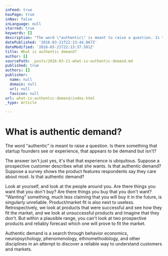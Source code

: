 ```yaml
---
inFeed: true
hasPage: true
inNav: false
inLanguage: null
starred: true
keywords: []
description: "The word \"authentic\" is meant to raise a question. Is there something that startup founders see or experience, that appears to be demand but isn't? \_"
datePublished: '2016-03-21T22:13:44.867Z'
dateModified: '2016-03-21T22:13:37.581Z'
title: What is authentic demand?
author: []
sourcePath: _posts/2016-03-21-what-is-authentic-demand.md
published: true
authors: []
publisher:
  name: null
  domain: null
  url: null
  favicon: null
url: what-is-authentic-demand/index.html
_type: Article

---
```

# What is authentic demand?

The word "authentic" is meant to raise a question. Is there something that startup founders see or experience, that appears to be demand but isn't?  

The answer isn't just yes, it's that that experience is ubiquitous. Suppose a prospective customer describes what she wants.  Is that authentic demand?  Suppose a survey shows the product features respondents say they care about most.  Is that authentic demand?

Look at yourself, and look at the people around you.  Are there things you want that you don't buy?  Are there things you buy that you don't want?  "Wanting" something, much less claiming that you will buy it in the future, is singularly unreliable.  Product/market fit is also next to useless.  Retrospectively, we look at products that were successful and see how they fit the market, and we look at unsuccessful products and imagine that they don't.  But within a plausible range, you can't look at two prospective products and reliably forecast which one will prove to fit the market.

Authentic demand is a search through behavior economics, neuropsychology, phenomenology, ethnomethodology, and other disciplines in an attempt to discover a reliable way to understand customers and markets.